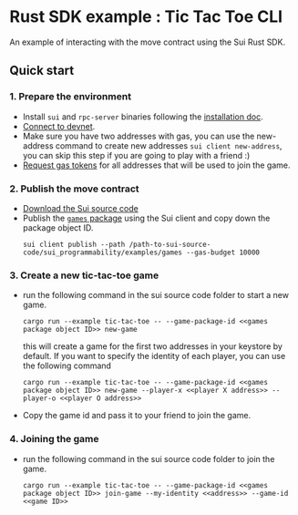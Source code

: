 # Rust SDK example : Tic Tac Toe CLI

An example of interacting with the move contract using the Sui Rust SDK.

## Quick start

### 1. Prepare the environment 
   * Install `sui` and `rpc-server` binaries following the [installation doc](https://github.com/MystenLabs/sui/blob/main/doc/src/build/install.md#binaries).
   * [Connect to devnet](https://github.com/MystenLabs/sui/blob/main/doc/src/build/cli-client.md#connect-to-devnet).
   * Make sure you have two addresses with gas, you can use the new-address command to create new addresses `sui client new-address`, 
   you can skip this step if you are going to play with a friend :)
   * [Request gas tokens](https://github.com/MystenLabs/sui/blob/main/doc/src/explore/devnet.md#request-gas-tokens) for all addresses that will be used to join the game.

### 2. Publish the move contract
   * [Download the Sui source code](https://github.com/MystenLabs/sui/blob/main/doc/src/build/install.md#source-code)
   * Publish the [`games` package](https://github.com/MystenLabs/sui/tree/main/sui_programmability/examples/games) 
      using the Sui client and copy down the package object ID.
      ```shell
      sui client publish --path /path-to-sui-source-code/sui_programmability/examples/games --gas-budget 10000
      ```
### 3. Create a new tic-tac-toe game
   * run the following command in the sui source code folder to start a new game.
      ```shell
      cargo run --example tic-tac-toe -- --game-package-id <<games package object ID>> new-game
      ```
        this will create a game for the first two addresses in your keystore by default. If you want to specify the identity of each player, 
you can use the following command
      ```shell
      cargo run --example tic-tac-toe -- --game-package-id <<games package object ID>> new-game --player-x <<player X address>> --player-o <<player O address>>
      ```
   * Copy the game id and pass it to your friend to join the game.
### 4. Joining the game
   * run the following command in the sui source code folder to join the game.
      ```shell
      cargo run --example tic-tac-toe -- --game-package-id <<games package object ID>> join-game --my-identity <<address>> --game-id <<game ID>>
      ```

    
   
